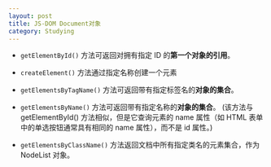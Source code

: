 ```yaml
---
layout: post
title: JS-DOM Document对象
category: Studying
---
```


+ `getElementById()` 方法可返回对拥有指定 ID 的**第一个对象的引用**。

+ `createElement()` 方法通过指定名称创建一个元素

+ `getElementsByTagName()` 方法可返回带有指定标签名的**对象的集合**。

+ `getElementsByName()` 方法可返回带有指定名称的**对象的集合**。
(该方法与 getElementById() 方法相似，但是它查询元素的 name 属性（如 HTML 表单中的单选按钮通常具有相同的 name 属性），而不是 id 属性。)

+ `getElementsByClassName()` 方法返回文档中所有指定类名的元素集合，作为 NodeList 对象。
